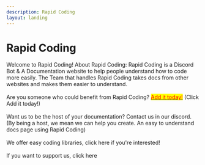 ```yaml
---
description: Rapid Coding
layout: landing
---
```


# Rapid Coding

Welcome to Rapid Coding! About Rapid Coding: Rapid Coding is a Discord Bot & A Documentation website to help people understand how to code more easily. The Team that handles Rapid Coding takes docs from other websites and makes them easier to understand. \
\
Are you someone who could benefit from Rapid Coding? [<mark style="color:red;">Add it today!</mark>](https://discord.com/api/oauth2/authorize?client\_id=861291619348774952\&permissions=8\&scope=bot%20applications.commands) (Click Add it today!)\
\
Want us to be the host of your documentation? Contact us in our discord. (By being a host, we mean we can help you create. An easy to understand docs page using Rapid Coding)\
\
We offer easy coding libraries, click here if you're interested!\
\
If you want to support us, click here
